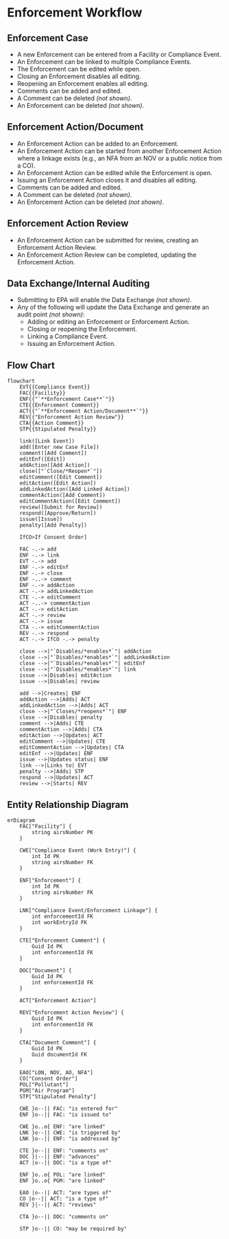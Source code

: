 # Enforcement Workflow

## Enforcement Case

* A new Enforcement can be entered from a Facility or Compliance Event.
* An Enforcement can be linked to multiple Compliance Events.
* The Enforcement can be edited while open.
* Closing an Enforcement disables all editing.
* Reopening an Enforcement enables all editing.
* Comments can be added and edited.
* A Comment can be deleted *(not shown)*.
* An Enforcement can be deleted *(not shown)*.

## Enforcement Action/Document

* An Enforcement Action can be added to an Enforcement.
* An Enforcement Action can be started from another Enforcement Action where a linkage exists (e.g., an NFA from an NOV
  or a public notice from a CO).
* An Enforcement Action can be edited while the Enforcement is open.
* Issuing an Enforcement Action closes it and disables all editing.
* Comments can be added and edited.
* A Comment can be deleted *(not shown)*.
* An Enforcement Action can be deleted *(not shown)*.

## Enforcement Action Review

* An Enforcement Action can be submitted for review, creating an Enforcement Action Review.
* An Enforcement Action Review can be completed, updating the Enforcement Action.

## Data Exchange/Internal Auditing

* Submitting to EPA will enable the Data Exchange *(not shown)*.
* Any of the following will update the Data Exchange and generate an audit point *(not shown)*:
    * Adding or editing an Enforcement or Enforcement Action.
    * Closing or reopening the Enforcement.
    * Linking a Compliance Event.
    * Issuing an Enforcement Action.

## Flow Chart

```mermaid
flowchart
    EVT{{Compliance Event}}
    FAC{{Facility}}
    ENF{{"`**Enforcement Case**`"}}
    CTE{{Enforcement Comment}}
    ACT{{"`**Enforcement Action/Document**`"}}
    REV{{"Enforcement Action Review"}}
    CTA{{Action Comment}}
    STP{{Stipulated Penalty}}

    link([Link Event])
    add([Enter new Case File])
    comment([Add Comment])
    editEnf([Edit])
    addAction([Add Action])
    close(["`Close/*Reopen*`"])
    editComment([Edit Comment])
    editAction([Edit Action])
    addLinkedAction([Add Linked Action])
    commentAction([Add Comment])
    editCommentAction([Edit Comment])
    review([Submit for Review])
    respond([Approve/Return])
    issue([Issue])
    penalty([Add Penalty])

    IfCO>If Consent Order]

    FAC -.-> add
    ENF -.-> link
    EVT -.-> add
    ENF -.-> editEnf
    ENF -.-> close
    ENF -..-> comment
    ENF -.-> addAction
    ACT -.-> addLinkedAction
    CTE -.-> editComment
    ACT -..-> commentAction
    ACT -.-> editAction
    ACT -.-> review
    ACT -.-> issue
    CTA -.-> editCommentAction
    REV -.-> respond
    ACT -.-> IfCO -.-> penalty

    close -->|"`Disables/*enables*`"| addAction
    close -->|"`Disables/*enables*`"| addLinkedAction
    close -->|"`Disables/*enables*`"| editEnf
    close -->|"`Disables/*enables*`"| link
    issue -->|Disables| editAction
    issue -->|Disables| review

    add -->|Creates| ENF
    addAction -->|Adds| ACT
    addLinkedAction -->|Adds| ACT
    close -->|"`Closes/*reopens*`"| ENF
    close -->|Disables| penalty
    comment -->|Adds| CTE
    commentAction -->|Adds| CTA
    editAction -->|Updates| ACT
    editComment -->|Updates| CTE
    editCommentAction -->|Updates| CTA
    editEnf -->|Updates| ENF
    issue -->|Updates status| ENF
    link -->|Links to| EVT
    penalty -->|Adds| STP
    respond -->|Updates| ACT
    review -->|Starts| REV

```

## Entity Relationship Diagram

```mermaid
erDiagram
    FAC["Facility"] {
        string airsNumber PK
    }

    CWE["Compliance Event (Work Entry)"] {
        int Id PK
        string airsNumber FK
    }

    ENF["Enforcement"] {
        int Id PK
        string airsNumber FK
    }

    LNK["Compliance Event/Enforcement Linkage"] {
        int enforcementId FK
        int workEntryId FK
    }

    CTE["Enforcement Comment"] {
        Guid Id PK
        int enforcementId FK
    }

    DOC["Document"] {
        Guid Id PK
        int enforcementId FK
    }

    ACT["Enforcement Action"]

    REV["Enforcement Action Review"] {
        Guid Id PK
        int enforcementId FK
    }

    CTA["Document Comment"] {
        Guid Id PK
        Guid documentId FK
    }

    EAO["LON, NOV, AO, NFA"]
    CO["Consent Order"]
    POL["Pollutant"]
    PGM["Air Program"]
    STP["Stipulated Penalty"]

    CWE }o--|| FAC: "is entered for"
    ENF }o--|| FAC: "is issued to"

    CWE }o..o{ ENF: "are linked"
    LNK }o--|| CWE: "is triggered by"
    LNK }o--|| ENF: "is addressed by"

    CTE }o--|| ENF: "comments on"
    DOC }|--|| ENF: "advances"
    ACT |o--|| DOC: "is a type of"

    ENF }o..o{ POL: "are linked"
    ENF }o..o{ PGM: "are linked"

    EAO |o--|| ACT: "are types of"
    CO |o--|| ACT: "is a type of"
    REV }|--|| ACT: "reviews"
    
    CTA }o--|| DOC: "comments on"

    STP }o--|| CO: "may be required by"

```

